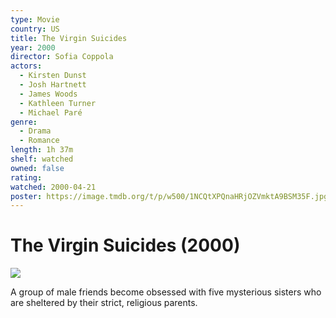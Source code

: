 ```yaml
---
type: Movie
country: US
title: The Virgin Suicides
year: 2000
director: Sofia Coppola
actors:
  - Kirsten Dunst
  - Josh Hartnett
  - James Woods
  - Kathleen Turner
  - Michael Paré
genre:
  - Drama
  - Romance
length: 1h 37m
shelf: watched
owned: false
rating:
watched: 2000-04-21
poster: https://image.tmdb.org/t/p/w500/1NCQtXPQnaHRjOZVmktA9BSM35F.jpg
---
```


# The Virgin Suicides (2000)

![](https://image.tmdb.org/t/p/w500/1NCQtXPQnaHRjOZVmktA9BSM35F.jpg)

A group of male friends become obsessed with five mysterious sisters who are sheltered by their strict, religious parents.